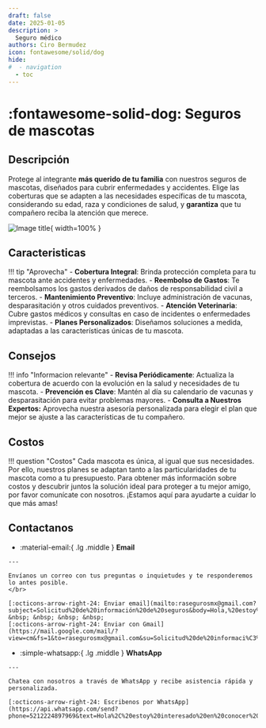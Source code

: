 ```yaml
---
draft: false
date: 2025-01-05
description: >
  Seguro médico
authors: Ciro Bermudez
icon: fontawesome/solid/dog
hide: 
#  - navigation
  - toc
---
```


# :fontawesome-solid-dog: Seguros de mascotas

## Descripción

<div class="justify" markdown>

Protege al integrante **más querido de tu familia** con nuestros seguros de mascotas, diseñados para cubrir enfermedades y accidentes. Elige las coberturas que se adapten a las necesidades específicas de tu mascota, considerando su edad, raza y condiciones de salud, y **garantiza** que tu compañero reciba la atención que merece.

</div>

![Image title](https://dummyimage.com/600x200/f5f5f5/aaaaaa?text=–%20Image%20–){ width=100% }

## Caracteristicas

!!! tip "Aprovecha"
    - **Cobertura Integral**: Brinda protección completa para tu mascota ante accidentes y enfermedades.
    - **Reembolso de Gastos**: Te reembolsamos los gastos derivados de daños de responsabilidad civil a terceros.
    - **Mantenimiento Preventivo**: Incluye administración de vacunas, desparasitación y otros cuidados preventivos.
    - **Atención Veterinaria**: Cubre gastos médicos y consultas en caso de incidentes o enfermedades imprevistas.
    - **Planes Personalizados**: Diseñamos soluciones a medida, adaptadas a las características únicas de tu mascota.

## Consejos

!!! info "Informacion relevante"
     - **Revisa Periódicamente**: Actualiza la cobertura de acuerdo con la evolución en la salud y necesidades de tu mascota.
     - **Prevención es Clave**: Mantén al día su calendario de vacunas y desparasitación para evitar problemas mayores.
     - **Consulta a Nuestros Expertos:** Aprovecha nuestra asesoría personalizada para elegir el plan que mejor se ajuste a las características de tu compañero.

## Costos

!!! question "Costos"
      Cada mascota es única, al igual que sus necesidades. Por ello, nuestros planes se adaptan tanto a las particularidades de tu mascota como a tu presupuesto. Para obtener más información sobre costos y descubrir juntos la solución ideal para proteger a tu mejor amigo, por favor comunícate con nosotros. ¡Estamos aquí para ayudarte a cuidar lo que más amas!

## Contactanos

<div class="grid cards" markdown>

-    :material-email:{ .lg .middle } __Email__

    ---

    Envíanos un correo con tus preguntas o inquietudes y te responderemos lo antes posible.
    </br>

    [:octicons-arrow-right-24: Enviar email](mailto:rasegurosmx@gmail.com?subject=Solicitud%20de%20información%20de%20seguros&body=Hola,%20estoy%20interesado%20en%20conocer%20más%20sobre%20las%20opciones%20de%20seguro.%20Agradecería%20su%20respuesta.%20Saludos.) &nbsp; &nbsp; &nbsp; &nbsp;
    [:octicons-arrow-right-24: Enviar con Gmail](https://mail.google.com/mail/?view=cm&fs=1&to=rasegurosmx@gmail.com&su=Solicitud%20de%20informaci%C3%B3n%20de%20seguros&body=Hola,%20estoy%20interesado%20en%20conocer%20m%C3%A1s%20sobre%20las%20opciones%20de%20seguro.%20Agradecer%C3%ADa%20su%20respuesta.%20Saludos.)

-    :simple-whatsapp:{ .lg .middle } __WhatsApp__

    ---

    Chatea con nosotros a través de WhatsApp y recibe asistencia rápida y personalizada.

    [:octicons-arrow-right-24: Escribenos por WhatsApp](https://api.whatsapp.com/send?phone=5212224897969&text=Hola%2C%20estoy%20interesado%20en%20conocer%20m%C3%A1s%20sobre%20las%20opciones%20de%20seguro.%20Agradecer%C3%ADa%20su%20respuesta.%20Saludos.)

</div>

